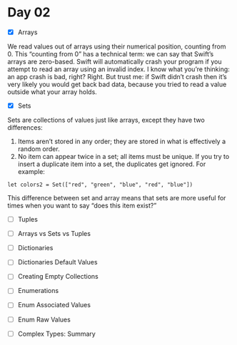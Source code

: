 # Day 02

- [x] Arrays

We read values out of arrays using their numerical position, counting from 0. This “counting from 0” has a technical term: we can say that Swift’s arrays are zero-based. Swift will automatically crash your program if you attempt to read an array using an invalid index.
I know what you’re thinking: an app crash is bad, right? Right. But trust me: if Swift didn’t crash then it’s very likely you would get back bad data, because you tried to read a value outside what your array holds.

- [x] Sets

Sets are collections of values just like arrays, except they have two differences:
1. Items aren’t stored in any order; they are stored in what is effectively a random order.
2. No item can appear twice in a set; all items must be unique.
If you try to insert a duplicate item into a set, the duplicates get ignored. For example:
```
let colors2 = Set(["red", "green", "blue", "red", "blue"])
```
This difference between set and array means that sets are more useful for times when you want to say “does this item exist?”

- [ ] Tuples




- [ ] Arrays vs Sets vs Tuples




- [ ] Dictionaries



- [ ] Dictionaries Default Values


- [ ] Creating Empty Collections


- [ ] Enumerations



- [ ] Enum Associated Values



- [ ] Enum Raw Values



- [ ] Complex Types: Summary

